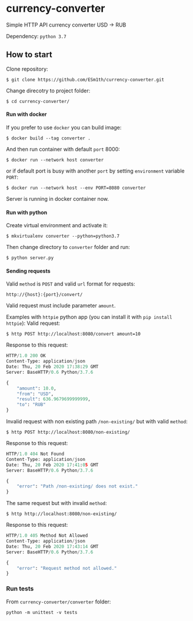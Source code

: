 # currency-converter
Simple HTTP API currency converter USD -> RUB

Dependency: `python 3.7`

## How to start
Clone repository:
```
$ git clone https://github.com/ESm1th/currency-converter.git
```
Change direcotry to project folder:
```
$ cd currency-converter/
```

#### Run with docker
If you prefer to use `docker` you can build image:
```
$ docker build --tag converter .
```
And then run container with default `port` 8000:
```
$ docker run --network host converter
```
or if default port is busy with another `port` by setting `environment` variable `PORT`:
```
$ docker run --network host --env PORT=8080 converter
```
Server is running in docker container now.


#### Run with python
Create virtual environment and activate it:
```
$ mkvirtualenv converter --python=python3.7
```
Then change directory to `converter` folder and run:
```
$ python server.py
```

#### Sending requests
Valid `method` is `POST` and valid `url` format for requests:
```
http://{host}:{port}/convert/
```
Valid request must include parameter `amount`.

Examples with `httpie` python app (you can install it with `pip install httpie`):
Valid request:
```
$ http POST http://localhost:8080/convert amount=10
```
Response to this request:
```python
HTTP/1.0 200 OK
Content-Type: application/json
Date: Thu, 20 Feb 2020 17:38:29 GMT
Server: BaseHTTP/0.6 Python/3.7.6

{
    "amount": 10.0,
    "from": "USD",
    "result": 636.9679699999999,
    "to": "RUB"
}
```

Invalid request with non existing path `/non-existing/` but with valid `method`:
```
$ http POST http://localhost:8080/non-existing/
```
Response to this request:
```python
HTTP/1.0 404 Not Found
Content-Type: application/json
Date: Thu, 20 Feb 2020 17:41:05 GMT
Server: BaseHTTP/0.6 Python/3.7.6

{
    "error": "Path /non-existing/ does not exist."
}
```
The same request but with invalid `method`:
```
$ http http://localhost:8080/non-existing/
```
Response to this request:
```python
HTTP/1.0 405 Method Not Allowed
Content-Type: application/json
Date: Thu, 20 Feb 2020 17:43:14 GMT
Server: BaseHTTP/0.6 Python/3.7.6

{
    "error": "Request method not allowed."
}
```
### Run tests
From `currency-converter/converter` folder:
```
python -m unittest -v tests
```
